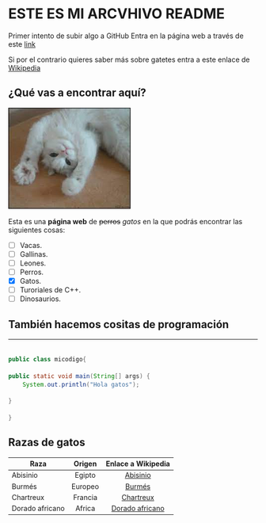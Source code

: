 #  ESTE ES MI ARCVHIVO README
Primer intento de subir algo a GitHub
Entra en la página web a través de este [link]

Si por el contrario quieres saber más sobre gatetes entra a este enlace de [Wikipedia](https://es.wikipedia.org/wiki/Felis_silvestris_catus)


## ¿Qué vas a encontrar aquí?

![Gatete](2.jfif)

Esta es una **página web** de ~~perros~~ *gatos* en la que podrás encontrar las siguientes cosas:

- [ ] Vacas.
- [ ] Gallinas.
- [ ] Leones.
- [ ] Perros.
- [x] Gatos.
- [ ] Turoriales de C++.
- [ ] Dinosaurios.

## También hacemos cositas de programación

---

```java

public class micodigo{

public static void main(String[] args) {
    System.out.println("Hola gatos");

}

}


```



## Razas de gatos

|  Raza  |  Origen  |    Enlace a Wikipedia   |
|----    | :----:     |   :-----:                 |
| Abisinio | Egipto |  [Abisinio]  |
| Burmés | Europeo |  [Burmés]  |
| Chartreux | Francia |  [Chartreux] |
| Dorado africano | Africa  |  [Dorado africano] |












[link]:
https://aaronidas97.github.io/paginaweb/
 [Wikipedia]:
 https://es.wikipedia.org/wiki/Anexo:Razas_de_gatos
[Abisinio]:
https://es.wikipedia.org/wiki/Abisinio_(gato)
[Burmés]:
https://es.wikipedia.org/wiki/Burm%C3%A9s
[Chartreux]:
https://es.wikipedia.org/wiki/Chartreux
[Dorado africano]:
https://es.wikipedia.org/wiki/Caracal_aurata
